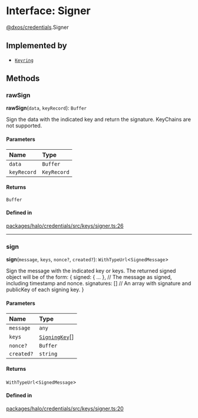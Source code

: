 # Interface: Signer

[@dxos/credentials](../modules/dxos_credentials.md).Signer

## Implemented by

- [`Keyring`](../classes/dxos_credentials.Keyring.md)

## Methods

### rawSign

**rawSign**(`data`, `keyRecord`): `Buffer`

Sign the data with the indicated key and return the signature.
KeyChains are not supported.

#### Parameters

| Name | Type |
| :------ | :------ |
| `data` | `Buffer` |
| `keyRecord` | `KeyRecord` |

#### Returns

`Buffer`

#### Defined in

[packages/halo/credentials/src/keys/signer.ts:26](https://github.com/dxos/dxos/blob/db8188dae/packages/halo/credentials/src/keys/signer.ts#L26)

___

### sign

**sign**(`message`, `keys`, `nonce?`, `created?`): `WithTypeUrl`<`SignedMessage`\>

Sign the message with the indicated key or keys. The returned signed object will be of the form:
{
  signed: { ... }, // The message as signed, including timestamp and nonce.
  signatures: []   // An array with signature and publicKey of each signing key.
}

#### Parameters

| Name | Type |
| :------ | :------ |
| `message` | `any` |
| `keys` | [`SigningKey`](../types/dxos_credentials.SigningKey.md)[] |
| `nonce?` | `Buffer` |
| `created?` | `string` |

#### Returns

`WithTypeUrl`<`SignedMessage`\>

#### Defined in

[packages/halo/credentials/src/keys/signer.ts:20](https://github.com/dxos/dxos/blob/db8188dae/packages/halo/credentials/src/keys/signer.ts#L20)
